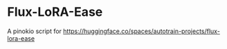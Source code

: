 # Flux-LoRA-Ease

A pinokio script for https://huggingface.co/spaces/autotrain-projects/flux-lora-ease

